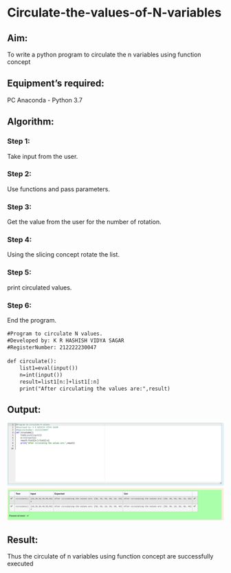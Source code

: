 # Circulate-the-values-of-N-variables
## Aim:
To write a python program to circulate the n variables using function concept
## Equipment’s required:
PC
Anaconda - Python 3.7
## Algorithm: 
### Step 1:
Take input from the user.

### Step 2:

Use functions and pass parameters.

### Step 3:

Get the value from the user for the number of rotation.

### Step 4:

Using the slicing concept rotate the list.

### Step 5:

print circulated values.

### Step 6:

End the program.
```
#Program to circulate N values.
#Developed by: K R HASHISH VIDYA SAGAR
#RegisterNumber: 212222230047

def circulate():
    list1=eval(input())
    n=int(input())
    result=list1[n:]+list1[:n]
    print("After circulating the values are:",result)
```    

## Output:
![Circulate](/circulate.png)

## Result:
Thus the circulate of n variables using function concept are successfully executed

